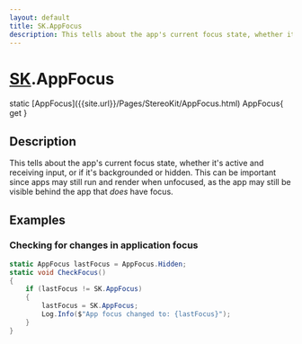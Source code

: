 ```yaml
---
layout: default
title: SK.AppFocus
description: This tells about the app's current focus state, whether it's active and receiving input, or if it's backgrounded or hidden. This can be important since apps may still run and render when unfocused, as the app may still be visible behind the app that _does_ have focus.
---
```

# [SK]({{site.url}}/Pages/StereoKit/SK.html).AppFocus

<div class='signature' markdown='1'>
static [AppFocus]({{site.url}}/Pages/StereoKit/AppFocus.html) AppFocus{ get }
</div>

## Description
This tells about the app's current focus state,
whether it's active and receiving input, or if it's
backgrounded or hidden. This can be important since apps may
still run and render when unfocused, as the app may still be
visible behind the app that _does_ have focus.


## Examples

### Checking for changes in application focus
```csharp
static AppFocus lastFocus = AppFocus.Hidden;
static void CheckFocus()
{
	if (lastFocus != SK.AppFocus)
	{
		lastFocus = SK.AppFocus;
		Log.Info($"App focus changed to: {lastFocus}");
	}
}
```

